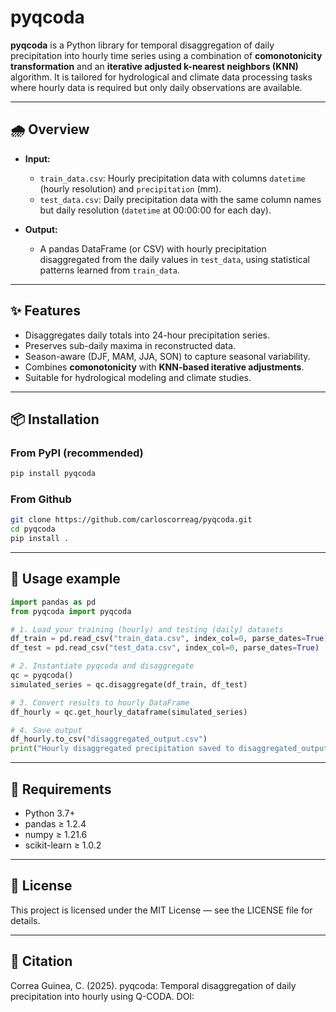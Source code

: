 # pyqcoda

**pyqcoda** is a Python library for temporal disaggregation of daily precipitation into hourly time series using a combination of **comonotonicity transformation** and an **iterative adjusted k-nearest neighbors (KNN)** algorithm. It is tailored for hydrological and climate data processing tasks where hourly data is required but only daily observations are available.

---

## 🌧️ Overview

- **Input:**
  - `train_data.csv`: Hourly precipitation data with columns `datetime` (hourly resolution) and `precipitation` (mm).
  - `test_data.csv`: Daily precipitation data with the same column names but daily resolution (`datetime` at 00:00:00 for each day).

- **Output:**
  - A pandas DataFrame (or CSV) with hourly precipitation disaggregated from the daily values in `test_data`, using statistical patterns learned from `train_data`.

---

## ✨ Features

- Disaggregates daily totals into 24-hour precipitation series.
- Preserves sub-daily maxima in reconstructed data.
- Season-aware (DJF, MAM, JJA, SON) to capture seasonal variability.
- Combines **comonotonicity** with **KNN-based iterative adjustments**.
- Suitable for hydrological modeling and climate studies.

---

## 📦 Installation

### From PyPI (recommended)

```bash
pip install pyqcoda
```
### From Github

```bash
git clone https://github.com/carloscorreag/pyqcoda.git
cd pyqcoda
pip install .
```

---

## 🚀 Usage example

```python
import pandas as pd
from pyqcoda import pyqcoda

# 1. Load your training (hourly) and testing (daily) datasets
df_train = pd.read_csv("train_data.csv", index_col=0, parse_dates=True)
df_test = pd.read_csv("test_data.csv", index_col=0, parse_dates=True)

# 2. Instantiate pyqcoda and disaggregate
qc = pyqcoda()
simulated_series = qc.disaggregate(df_train, df_test)

# 3. Convert results to hourly DataFrame
df_hourly = qc.get_hourly_dataframe(simulated_series)

# 4. Save output
df_hourly.to_csv("disaggregated_output.csv")
print("Hourly disaggregated precipitation saved to disaggregated_output.csv")
```

---

## 🔧 Requirements

- Python 3.7+
- pandas ≥ 1.2.4
- numpy ≥ 1.21.6
- scikit-learn ≥ 1.0.2

---

## 📄 License
This project is licensed under the MIT License — see the LICENSE file for details.

---

## 📖 Citation
Correa Guinea, C. (2025). pyqcoda: Temporal disaggregation of daily precipitation into hourly using Q-CODA. DOI: 
